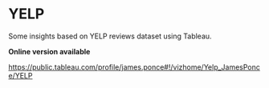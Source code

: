 # YELP
Some insights based on YELP reviews dataset using Tableau.

**Online version available**

https://public.tableau.com/profile/james.ponce#!/vizhome/Yelp_JamesPonce/YELP
